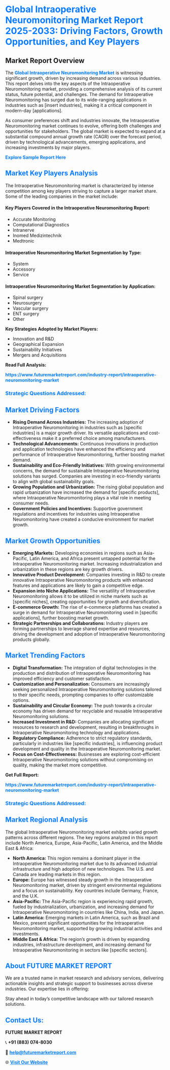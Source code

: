 <h1 style="color: #007BFF;">Global Intraoperative Neuromonitoring Market Report 2025-2033: Driving Factors, Growth Opportunities, and Key Players</h1>

<section id="overview">
<h2>Market Report Overview</h2>
<p>The <a href="https://www.futuremarketreport.com/industry-report/intraoperative-neuromonitoring-market" style="color: #007BFF; text-decoration: none;"><strong>Global Intraoperative Neuromonitoring Market</strong></a> is witnessing significant growth, driven by increasing demand across various industries. This report delves into the key aspects of the Intraoperative Neuromonitoring market, providing a comprehensive analysis of its current status, future potential, and challenges. The demand for Intraoperative Neuromonitoring has surged due to its wide-ranging applications in industries such as [insert industries], making it a critical component in modern-day [applications].</p>
<p>As consumer preferences shift and industries innovate, the Intraoperative Neuromonitoring market continues to evolve, offering both challenges and opportunities for stakeholders. The global market is expected to expand at a substantial compound annual growth rate (CAGR) over the forecast period, driven by technological advancements, emerging applications, and increasing investments by major players.</p>
</section>

<section id="overview">
<p><a href="https://www.futuremarketreport.com/request-sample/reportId=43925" style="color: #007BFF; text-decoration: none;"><strong>Explore Sample Report Here</strong></a></p>
</section>

<section id="key-players">
<h2 style="color: #007BFF;">Market Key Players Analysis</h2>
<p>The Intraoperative Neuromonitoring market is characterized by intense competition among key players striving to capture a larger market share. Some of the leading companies in the market include:</p>
<h4>Key Players Covered in the Intraoperative Neuromonitoring Report:</h4>
<ul><li>Accurate Monitoring</li><li>Computational Diagnostics</li><li>Intranerve</li><li>Inomed Medizintechnik</li><li>Medtronic</li></ul>
<h4>Intraoperative Neuromonitoring Market Segmentation by Type:</h4>
<ul><li>System</li><li>Accessory</li><li>Service</li></ul>

<h4>Intraoperative Neuromonitoring Market Segmentation by Application:</h4>
<ul><li>Spinal surgery</li><li>Neurosurgery</li><li>Vascular surgery</li><li>ENT surgery</li><li>Other</li></ul>
<p><strong>Key Strategies Adopted by Market Players:</strong></p>
<ul>
<li>Innovation and R&D</li>
<li>Geographical Expansion</li>
<li>Sustainability Initiatives</li>
<li>Mergers and Acquisitions</li>
</ul>
</section>

<section>
<p><strong>Read Full Analysis: </strong></p><a href="https://www.futuremarketreport.com/industry-report/intraoperative-neuromonitoring-market" style="color: #007BFF; text-decoration: none;"><strong>https://www.futuremarketreport.com/industry-report/intraoperative-neuromonitoring-market</strong></a>
<h3 style="color: #007BFF;">Strategic Questions Addressed:</h3>
</section>

<section id="driving-factors">
<h2 style="color: #007BFF;">Market Driving Factors</h2>
<ul>
<li><strong>Rising Demand Across Industries:</strong> The increasing adoption of Intraoperative Neuromonitoring in industries such as [specific industries] is a major growth driver. Its versatile applications and cost-effectiveness make it a preferred choice among manufacturers.</li>
<li><strong>Technological Advancements:</strong> Continuous innovations in production and application technologies have enhanced the efficiency and performance of Intraoperative Neuromonitoring, further boosting market demand.</li>
<li><strong>Sustainability and Eco-Friendly Initiatives:</strong> With growing environmental concerns, the demand for sustainable Intraoperative Neuromonitoring solutions has surged. Companies are investing in eco-friendly variants to align with global sustainability goals.</li>
<li><strong>Growing Population and Urbanization:</strong> The rising global population and rapid urbanization have increased the demand for [specific products], where Intraoperative Neuromonitoring plays a vital role in meeting consumer needs.</li>
<li><strong>Government Policies and Incentives:</strong> Supportive government regulations and incentives for industries using Intraoperative Neuromonitoring have created a conducive environment for market growth.</li>
</ul>
</section>

<section id="growth-opportunities">
<h2 style="color: #007BFF;">Market Growth Opportunities</h2>
<ul>
<li><strong>Emerging Markets:</strong> Developing economies in regions such as Asia-Pacific, Latin America, and Africa present untapped potential for the Intraoperative Neuromonitoring market. Increasing industrialization and urbanization in these regions are key growth drivers.</li>
<li><strong>Innovative Product Development:</strong> Companies investing in R&D to create innovative Intraoperative Neuromonitoring products with enhanced features and applications are likely to gain a competitive edge.</li>
<li><strong>Expansion into Niche Applications:</strong> The versatility of Intraoperative Neuromonitoring allows it to be utilized in niche markets such as [specific niches], creating opportunities for growth and diversification.</li>
<li><strong>E-commerce Growth:</strong> The rise of e-commerce platforms has created a surge in demand for Intraoperative Neuromonitoring used in [specific applications], further boosting market growth.</li>
<li><strong>Strategic Partnerships and Collaborations:</strong> Industry players are forming partnerships to leverage shared expertise and resources, driving the development and adoption of Intraoperative Neuromonitoring products globally.</li>
</ul>
</section>

<section id="trending-factors">
<h2 style="color: #007BFF;">Market Trending Factors</h2>
<ul>
<li><strong>Digital Transformation:</strong> The integration of digital technologies in the production and distribution of Intraoperative Neuromonitoring has improved efficiency and customer satisfaction.</li>
<li><strong>Customization and Personalization:</strong> Consumers are increasingly seeking personalized Intraoperative Neuromonitoring solutions tailored to their specific needs, prompting companies to offer customizable options.</li>
<li><strong>Sustainability and Circular Economy:</strong> The push towards a circular economy has driven demand for recyclable and reusable Intraoperative Neuromonitoring solutions.</li>
<li><strong>Increased Investment in R&D:</strong> Companies are allocating significant resources to research and development, resulting in breakthroughs in Intraoperative Neuromonitoring technology and applications.</li>
<li><strong>Regulatory Compliance:</strong> Adherence to strict regulatory standards, particularly in industries like [specific industries], is influencing product development and quality in the Intraoperative Neuromonitoring market.</li>
<li><strong>Focus on Cost-Effectiveness:</strong> Businesses are exploring cost-efficient Intraoperative Neuromonitoring solutions without compromising on quality, making the market more competitive.</li>
</ul>
</section>

<section>
<p><strong>Get Full Report: </strong></p><a href="https://www.futuremarketreport.com/industry-report/intraoperative-neuromonitoring-market" style="color: #007BFF; text-decoration: none;"><strong>https://www.futuremarketreport.com/industry-report/intraoperative-neuromonitoring-market</strong></a>
<h3 style="color: #007BFF;">Strategic Questions Addressed:</h3>
</section>


<section id="regional-analysis">
<h2 style="color: #007BFF;">Market Regional Analysis</h2>
<p>The global Intraoperative Neuromonitoring market exhibits varied growth patterns across different regions. The key regions analyzed in this report include North America, Europe, Asia-Pacific, Latin America, and the Middle East & Africa:</p>
<ul>
<li><strong>North America:</strong> This region remains a dominant player in the Intraoperative Neuromonitoring market due to its advanced industrial infrastructure and high adoption of new technologies. The U.S. and Canada are leading markets in this region.</li>
<li><strong>Europe:</strong> Europe has witnessed steady growth in the Intraoperative Neuromonitoring market, driven by stringent environmental regulations and a focus on sustainability. Key countries include Germany, France, and the U.K.</li>
<li><strong>Asia-Pacific:</strong> The Asia-Pacific region is experiencing rapid growth, fueled by industrialization, urbanization, and increasing demand for Intraoperative Neuromonitoring in countries like China, India, and Japan.</li>
<li><strong>Latin America:</strong> Emerging markets in Latin America, such as Brazil and Mexico, present significant opportunities for the Intraoperative Neuromonitoring market, supported by growing industrial activities and investments.</li>
<li><strong>Middle East & Africa:</strong> The region’s growth is driven by expanding industries, infrastructure development, and increasing demand for Intraoperative Neuromonitoring in sectors like [specific sectors].</li>
</ul>
</section>

<footer>
<h2 style="color: #007BFF;">About FUTURE MARKET REPORT</h2>
<p>We are a trusted name in market research and advisory services, delivering actionable insights and strategic support to businesses across diverse industries. Our expertise lies in offering:</p>

<p>Stay ahead in today’s competitive landscape with our tailored research solutions.</p>

<h2 style="color: #007BFF;">Contact Us:</h2>
<p><strong>FUTURE MARKET REPORT</strong></p>
<p>📞 <strong>+91 (883) 074-8030</strong></p>
<p>📧 <strong><a href="mailto:help@futuremarketreport.com" style="color: #007BFF;">help@futuremarketreport.com</a></strong></p>
<p>🌐 <strong><a href="https://www.futuremarketreport.com/" style="color: #007BFF;">Visit Our Website</a></strong></p>
</footer>